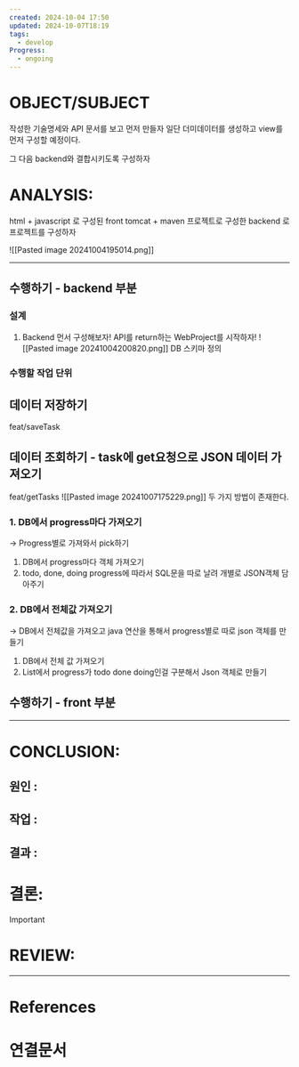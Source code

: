 ```yaml
---
created: 2024-10-04 17:50
updated: 2024-10-07T18:19
tags:
  - develop
Progress:
  - ongoing
---
```

# OBJECT/SUBJECT
작성한 기술명세와 API 문서를 보고 먼저 만들자
일단 더미데이터를 생성하고 view를 먼저 구성할 예정이다.

그 다음 backend와 결합시키도록 구성하자
# ANALYSIS:
html + javascript 로 구성된 front 
tomcat + maven 프로젝트로 구성한 backend
로 프로젝트를 구성하자

![[Pasted image 20241004195014.png]]

---

## 수행하기 - backend 부분
### 설계 
1. Backend 먼서 구성해보자! API를 return하는 WebProject를 시작하자!
![[Pasted image 20241004200820.png]]
DB 스키마 정의
### 수행할 작업 단위
## 데이터 저장하기
feat/saveTask

## 데이터 조회하기 - task에 get요청으로 JSON 데이터 가져오기
feat/getTasks
![[Pasted image 20241007175229.png]]
두 가지 방법이 존재한다. 
### 1. DB에서 progress마다 가져오기 
-> Progress별로 가져와서 pick하기 

1. DB에서 progress마다 객체 가져오기
2. todo, done, doing progress에 따라서 SQL문을 따로 날려 개별로 JSON객체 담아주기
### 2. DB에서 전체값 가져오기
-> DB에서 전체값을 가져오고 java 연산을 통해서 progress별로 따로 json 객체를 만들기

1. DB에서 전체 값 가져오기
2. List에서 progress가 todo done doing인걸 구분해서 Json 객체로 만들기







## 수행하기 - front 부분


---

# CONCLUSION:

## 원인 :

## 작업 :

## 결과 :

# 결론:
>[!important]


# REVIEW:


---
# References

# 연결문서
